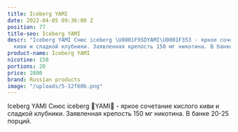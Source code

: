 ```yaml
---
title: Iceberg YAMI
date: 2022-04-05 09:36:00 Z
position: 77
title-seo: Iceberg YAMI
descr: "Iceberg YAMI Снюс iceberg \U0001F95DYAMI\U0001F353 - яркое сочетание кислого
  киви и сладкой клубники. Заявленная крепость 150 мг никотина. В банке 20-25 порций."
product-name: Iceberg YAMI
nicotine: 150
portions: 20
price: 2800
brand: Russian products
image: "/uploads/5-12f60b.png"
---
```


Iceberg YAMI Снюс iceberg 🥝YAMI🍓 - яркое сочетание кислого киви и сладкой клубники. Заявленная крепость 150 мг никотина. В банке 20-25 порций.